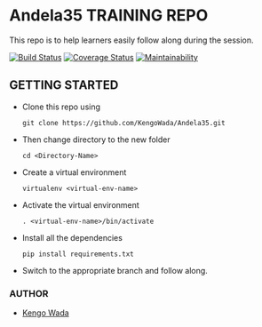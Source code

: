 # Andela35 TRAINING REPO
This repo is to help learners easily follow along during the session.

[![Build Status](https://travis-ci.com/kalsmic/Andela35.svg?branch=deploy)](https://travis-ci.com/kalsmic/Andela35)
[![Coverage Status](https://coveralls.io/repos/github/kalsmic/Andela35/badge.svg?branch=deploy)](https://coveralls.io/github/kalsmic/Andela35?branch=deploy) 
[![Maintainability](https://api.codeclimate.com/v1/badges/7ceab8c358ada3339941/maintainability)](https://codeclimate.com/github/kalsmic/Andela35/maintainability)

## GETTING STARTED
* Clone this repo using

  ```git clone https://github.com/KengoWada/Andela35.git```

* Then change directory to the new folder

  ```cd <Directory-Name> ```

* Create a virtual environment

  ```virtualenv <virtual-env-name>```

* Activate the virtual environment

  ```. <virtual-env-name>/bin/activate```

* Install all the dependencies

  ```pip install requirements.txt```

* Switch to the appropriate branch and follow along.

### AUTHOR
* [Kengo Wada](https://github.com/KengoWada)
